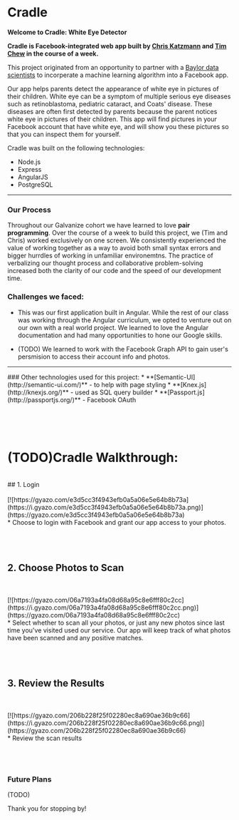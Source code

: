 # Cradle

**Welcome to Cradle: White Eye Detector**

**Cradle is Facebook-integrated web app built by [Chris Katzmann](http://www.github.com/cwkatzmann) and  [Tim Chew](http://www.github.com/timothyrchew) in the course of a week.**

This project originated from an opportunity to partner with a [Baylor data scientists](http://cs.baylor.edu/~hamerly/leuko/) to incorperate a machine learning algorithm into a Facebook app. 

Our app helps parents detect the appearance of white eye in pictures of their children. White eye can be a symptom of multiple serious eye diseases such as retinoblastoma, pediatric cataract, and Coats' disease. These diseases are often first detected by parents because the parent notices white eye in pictures of their children. This app will find pictures in your Facebook account that have white eye, and will show you these pictures so that you can inspect them for yourself.

Cradle was built on the following technologies:
* Node.js
* Express
* AngularJS
* PostgreSQL
<hr>

### Our Process

Throughout our Galvanize cohort we have learned to love **pair programming**. Over the course of a week to build this project, we (Tim and Chris) worked exclusively on one screen. We consistently experienced the value of working together as a way to avoid both small syntax errors and bigger hurrdles of working in unfamiliar environemtns. The practice of verbalizing our thought process and collaborative problem-solving increased both the clarity of our code and the speed of our development time.

### Challenges we faced:

* This was our first application built in Angular. While the rest of our class was working through the Angular curriculum, we opted to venture out on our own with a real world project. We learned to love the Angular documentation and had many opportunities to hone our Google skills.

* (TODO) We learned to work with the Facebook Graph API to gain user's persmision to access their account info and photos. 

<hr>
### Other technologies used for this project:
* **[Semantic-UI](http://semantic-ui.com/)** - to help with page styling
* **[Knex.js](http://knexjs.org/)** - used as SQL query builder
* **[Passport.js](http://passportjs.org/)** - Facebook OAuth

<br><br>
<br>

# (TODO)Cradle Walkthrough:
<br>
##  1. Login

<br>
<br>
[![https://gyazo.com/e3d5cc3f4943efb0a5a06e5e64b8b73a](https://i.gyazo.com/e3d5cc3f4943efb0a5a06e5e64b8b73a.png)](https://gyazo.com/e3d5cc3f4943efb0a5a06e5e64b8b73a)
<br>
* Choose to login with Facebook and grant our app access to your photos.
<br><br><br><br>

##  2. Choose Photos to Scan

<br>
<br>
[![https://gyazo.com/06a7193a4fa08d68a95c8e6fff80c2cc](https://i.gyazo.com/06a7193a4fa08d68a95c8e6fff80c2cc.png)](https://gyazo.com/06a7193a4fa08d68a95c8e6fff80c2cc)
<br>
* Select whether to scan all your photos, or just any new photos since last time you've visited used our service. Our app will keep track of what photos have been scanned and any positive matches.
<br><br><br><br>

##  3. Review the Results

<br>
<br>
[![https://gyazo.com/206b228f25f02280ec8a690ae36b9c66](https://i.gyazo.com/206b228f25f02280ec8a690ae36b9c66.png)](https://gyazo.com/206b228f25f02280ec8a690ae36b9c66)
<br>
* Review the scan results
<br><br><br><br>



### Future Plans

(TODO)

Thank you for stopping by!
